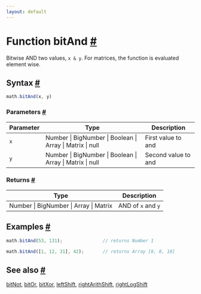 ```yaml
---
layout: default
---
```


<h1 id="function-bitand">Function bitAnd <a href="#function-bitand" title="Permalink">#</a></h1>

Bitwise AND two values, `x & y`.
For matrices, the function is evaluated element wise.


<h2 id="syntax">Syntax <a href="#syntax" title="Permalink">#</a></h2>

```js
math.bitAnd(x, y)
```

<h3 id="parameters">Parameters <a href="#parameters" title="Permalink">#</a></h3>

Parameter | Type | Description
--------- | ---- | -----------
`x` | Number &#124; BigNumber &#124; Boolean &#124; Array &#124; Matrix &#124; null | First value to and
`y` | Number &#124; BigNumber &#124; Boolean &#124; Array &#124; Matrix &#124; null | Second value to and

<h3 id="returns">Returns <a href="#returns" title="Permalink">#</a></h3>

Type | Description
---- | -----------
Number &#124; BigNumber &#124; Array &#124; Matrix | AND of `x` and `y`


<h2 id="examples">Examples <a href="#examples" title="Permalink">#</a></h2>

```js
math.bitAnd(53, 131);               // returns Number 1

math.bitAnd([1, 12, 31], 42);       // returns Array [0, 8, 10]
```


<h2 id="see-also">See also <a href="#see-also" title="Permalink">#</a></h2>

[bitNot](bitNot.html),
[bitOr](bitOr.html),
[bitXor](bitXor.html),
[leftShift](leftShift.html),
[rightArithShift](rightArithShift.html),
[rightLogShift](rightLogShift.html)


<!-- Note: This file is automatically generated from source code comments. Changes made in this file will be overridden. -->
